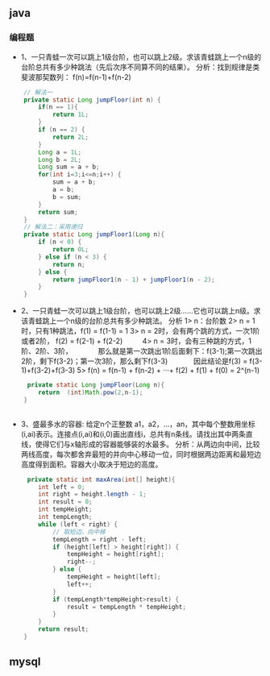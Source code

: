 ## java

### 编程题
- 1、一只青蛙一次可以跳上1级台阶，也可以跳上2级。求该青蛙跳上一个n级的台阶总共有多少种跳法（先后次序不同算不同的结果）。
    分析：找到规律是类斐波那契数列： f(n)=f(n-1)+f(n-2)
```java
    // 解法一
    private static Long jumpFloor(int n) {
        if(n == 1){
            return 1L;
        }
        if (n == 2) {
            return 2L;
        }
        Long a = 1L;
        Long b = 2L;
        Long sum = a + b;
        for(int i=3;i<=n;i++) {
            sum = a + b;
            a = b;
            b = sum;
        }
        return sum;
    }
    // 解法二：采用递归
    private static Long jumpFloor1(Long n){
        if (n < 0) {
            return 0L;
        } else if (n < 3) {
            return n;
        } else {
            return jumpFloor1(n - 1) + jumpFloor1(n - 2);
        }
    }
```

- 2、一只青蛙一次可以跳上1级台阶，也可以跳上2级……它也可以跳上n级。求该青蛙跳上一个n级的台阶总共有多少种跳法。
    分析  1> n：台阶数 
          2> n = 1时，只有1种跳法，f(1) = f(1-1) = 1
          3> n = 2时，会有两个跳的方式，一次1阶或者2阶， f(2) = f(2-1) + f(2-2) 
          4> n = 3时，会有三种跳的方式，1阶、2阶、3阶，
            那么就是第一次跳出1阶后面剩下：f(3-1);第一次跳出2阶，剩下f(3-2)；第一次3阶，那么剩下f(3-3)
            因此结论是f(3) = f(3-1)+f(3-2)+f(3-3)
          5> f(n)  = f(n-1) + f(n-2) + ···+ f(2) + f(1) + f(0) = 2^(n-1)
```java
     private static Long jumpFloor(Long n){
        return  (int)Math.pow(2,n-1);
    }
       
```

- 3、盛最多水的容器: 给定n个正整数 a1，a2，...，an，其中每个整数用坐标(i,ai)表示。连接点(i,ai)和(i,0)画出直线i，总共有n条线。请找出其中两条直线，使得它们与x轴形成的容器能够装的水最多。
    分析：从两边向中间，比较两线高度，每次都舍弃最短的并向中心移动一位，同时根据两边距离和最短边高度得到面积。容器大小取决于短边的高度。
```java
     private static int maxArea(int[] height){
        int left = 0;
        int right = height.length - 1;
        int result = 0;
        int tempHeight;
        int tempLength;
        while (left < right) {
            // 取短边，向中移
            tempLength = right - left;
            if (height[left] > height[right]) {
                tempHeight = height[right];
                right--;
            } else {
                tempHeight = height[left];
                left++;
            }
            if (tempLength*tempHeight>result) {
                result = tempLength * tempHeight;
            }
        }
        return result;
    }
```

## mysql

